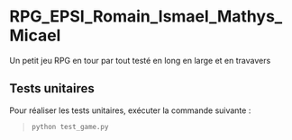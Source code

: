 # RPG_EPSI_Romain_Ismael_Mathys_Micael
Un petit jeu RPG en tour par tout testé en long en large et en travavers
## Tests unitaires

Pour réaliser les tests unitaires, exécuter la commande suivante :

> ```bash
> python test_game.py
> ```
